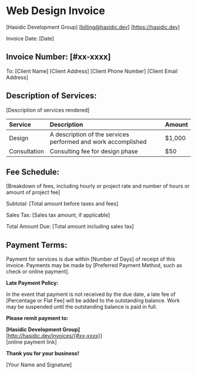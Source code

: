 # Web Design Invoice

[Hasidic Development Group]
[billing@hasidic.dev]
[https://hasidic.dev]

Invoice Date: [Date]

## Invoice Number: [#xx-xxxx]

To: [Client Name]
[Client Address]
[Client Phone Number]
[Client Email Address]

## Description of Services:

[Description of services rendered]

| Service | Description | Amount |
|:--------|:------------|:-------|
| Design | A description of the services performed and work accomplished  | $1,000 |
| Consultation | Consulting fee for design phase | $50 |

## Fee Schedule:

[Breakdown of fees, including hourly or project rate and number of hours or amount of project fee]

Subtotal: [Total amount before taxes and fees]

Sales Tax: [Sales tax amount, if applicable]

Total Amount Due: [Total amount including sales tax]

## Payment Terms:

Payment for services is due within [Number of Days] of receipt of this invoice. Payments may be made by [Preferred Payment Method, such as check or online payment].

**Late Payment Policy:**

In the event that payment is not received by the due date, a late fee of [Percentage or Flat Fee] will be added to the outstanding balance. Work may be suspended until the outstanding balance is paid in full.

**Please remit payment to:**

**[Hasidic Development Group]**<br/>
[http://hasidic.dev/invoices/{#xx-xxxx}]<br/>
[online payment link]

**Thank you for your business!**

[Your Name and Signature]
